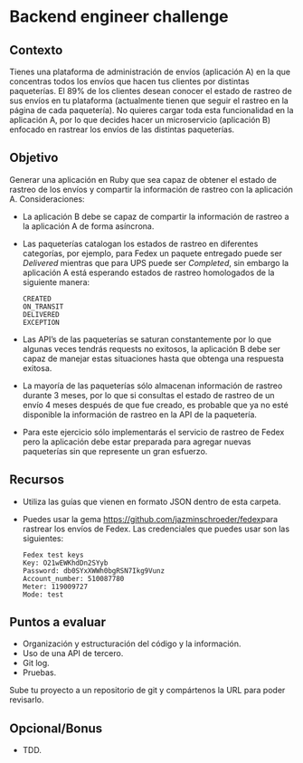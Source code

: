 # Backend engineer challenge

## Contexto

Tienes una plataforma de administración de envíos (aplicación ​A)​ en la que concentras todos los envíos que hacen tus clientes por distintas paqueterías.
El 89% de los clientes desean conocer el estado de rastreo de sus envíos en tu plataforma (actualmente tienen que seguir el rastreo en la página de cada paquetería).
No quieres cargar toda esta funcionalidad en la aplicación ​A​, por lo que decides hacer un microservicio (aplicación ​B​) enfocado en rastrear los envíos de las distintas paqueterías.

## Objetivo

Generar una aplicación en Ruby que sea capaz de obtener el estado de rastreo de los envíos y compartir la
información de rastreo con la aplicación ​A. Consideraciones:

- La aplicación ​B​ debe se capaz de compartir la información de rastreo a la aplicación ​A​ de forma asíncrona.
- Las paqueterías catalogan los estados de rastreo en diferentes categorías, por ejemplo, para Fedex un paquete entregado puede ser _Delivered_ mientras que para UPS puede ser _Completed_,
  sin embargo la aplicación ​A​ está esperando estados de rastreo homologados de la siguiente manera:

  ```
  CREATED
  ON_TRANSIT
  DELIVERED
  EXCEPTION
  ```

- Las API’s de las paqueterías se saturan constantemente por lo que algunas veces tendrás requests no exitosos, la aplicación ​B​ debe ser capaz de manejar estas situaciones hasta que obtenga una respuesta exitosa.
- La mayoría de las paqueterías sólo almacenan información de rastreo durante 3 meses, por lo que si consultas el estado de rastreo de un envío 4 meses después de que fue creado, es probable que ya no esté disponible la información de rastreo en la API de la paquetería.
- Para este ejercicio sólo implementarás el servicio de rastreo de Fedex pero la aplicación debe estar preparada para agregar nuevas paqueterías sin que represente un gran esfuerzo.

## Recursos
- Utiliza las guías que vienen en formato JSON dentro de esta carpeta.
- Puedes usar la gema ​https://github.com/jazminschroeder/fedex​ para rastrear los envíos de Fedex. Las credenciales que puedes usar son las siguientes:

  ```
  Fedex test keys
  Key: O21wEWKhdDn2SYyb
  Password: db0SYxXWWh0bgRSN7Ikg9Vunz
  Account_number: 510087780
  Meter: 119009727
  Mode: test
  ```

## Puntos a evaluar

- Organización y estructuración del código y la información.
- Uso de una API de tercero.
- Git log.
- Pruebas.

Sube tu proyecto a un repositorio de git y compártenos la URL para poder revisarlo.

## Opcional/Bonus

- TDD.
